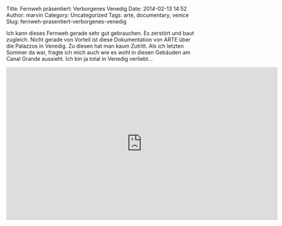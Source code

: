 Title: Fernweh präsentiert: Verborgenes Venedig
Date: 2014-02-13 14:52
Author: marvin
Category: Uncategorized
Tags: arte, documentary, venice
Slug: fernweh-prasentiert-verborgenes-venedig

Ich kann dieses Fernweh gerade sehr gut gebrauchen. Es zerstört und baut
zugleich. Nicht gerade von Vorteil ist diese Dokumentation von ARTE über
die Palazzos in Venedig. Zu diesen hat man kaum Zutritt. Als ich letzten
Sommer da war, fragte ich mich auch wie es wohl in diesen Gebäuden am
Canal Grande aussieht. Ich bin ja total in Venedig verliebt...

<iframe style="transition-duration:0;transition-property:no;margin:0 auto;position:relative;display:block;background-color:#000000;" frameborder="0" scrolling="no" width="720" height="406" src="http://www.arte.tv/arte_vp/index.php?json_url=http%3A%2F%2Farte.tv%2Fpapi%2Ftvguide%2Fvideos%2Fstream%2Fplayer%2FD%2F046510-001_PLUS7-D%2FALL%2FALL.json⟨=de_DE&amp;config=arte_tvguide&amp;embed=1&amp;rendering_place="></iframe>

